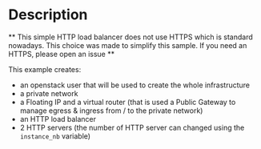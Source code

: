 # Description 

** This simple HTTP load balancer does not use HTTPS which is standard nowadays. This choice was made to simplify this sample. If you need an HTTPS, please open an issue **

This example creates:
- an openstack user that will be used to create the whole infrastructure
- a private network
- a Floating IP and a virtual router (that is used a Public Gateway to manage egress & ingress  from / to the private network)
- an HTTP load balancer
- 2 HTTP servers (the number of HTTP server can changed using the `instance_nb` variable) 